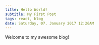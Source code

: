 ```yaml
---
title: Hello World!
subtitle: My First Post
tags: react, blog
date: Saturday, 07. January 2017 12:26AM
---
```


Welcome to my awesome blog!
